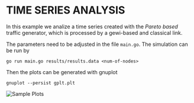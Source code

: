 # TIME SERIES ANALYSIS

In this example we analize a time series created with the _Pareto based_ traffic generator, which is processed by a gewi-based and classical link.

The parameters need to be adjusted in the file ```main.go```.
The simulation can be run by
```
go run main.go results/results.data <num-of-nodes>
```

Then the plots can be generated with gnuplot
```
gnuplot --persist gplt.plt
```
![Sample Plots](/sample.jpg?raw=true "Sample Plots")
